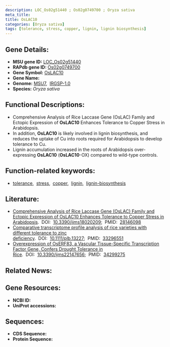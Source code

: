 ```yaml
---
description: LOC_Os02g51440 ; Os02g0749700 ; Oryza sativa
meta_title:
title: OsLAC10
categories: [Oryza sativa]
tags: [tolerance, stress, copper, lignin, lignin biosynthesis]
---
```


## Gene Details:
- **MSU gene ID:** [LOC_Os02g51440](http://rice.uga.edu/cgi-bin/ORF_infopage.cgi?orf=LOC_Os02g51440)  
- **RAPdb gene ID:** [Os02g0749700](https://rapdb.dna.affrc.go.jp/locus/?name=Os02g0749700)  
- **Gene Symbol:** <u>OsLAC10</u>
- **Gene Name:**
- **Genome:**  [MSU7](http://rice.uga.edu/),&nbsp;&nbsp;[IRGSP-1.0](https://rapdb.dna.affrc.go.jp/download/irgsp1.html)
- **Species:** *Oryza sativa*

## Functional Descriptions:
   - Comprehensive Analysis of Rice Laccase Gene (OsLAC) Family and Ectopic Expression of **OsLAC10** Enhances Tolerance to Copper Stress in Arabidopsis.
   - In addition, **OsLAC10** is likely involved in lignin biosynthesis, and reduces the uptake of Cu into roots required for Arabidopsis to develop tolerance to Cu.
   - Lignin accumulation increased in the roots of Arabidopsis over-expressing **OsLAC10** (**OsLAC10**-OX) compared to wild-type controls.

## Function-related keywords:
   - [tolerance](/tags/tolerance/),&nbsp;&nbsp;[stress](/tags/stress/),&nbsp;&nbsp;[copper](/tags/copper/),&nbsp;&nbsp;[lignin](/tags/lignin/),&nbsp;&nbsp;[lignin-biosynthesis](/tags/lignin-biosynthesis/)

## Literature:
   - [Comprehensive Analysis of Rice Laccase Gene (OsLAC) Family and Ectopic Expression of OsLAC10 Enhances Tolerance to Copper Stress in Arabidopsis](https://www.doi.org/10.3390/ijms18020209).&nbsp;&nbsp;DOI:&nbsp;&nbsp;[10.3390/ijms18020209](https://www.doi.org/10.3390/ijms18020209);&nbsp;&nbsp;PMID:&nbsp;&nbsp;[28146098](https://pubmed.ncbi.nlm.nih.gov/28146098/)
   - [Comparative transcriptome profile analysis of rice varieties with different tolerance to zinc deficiency](https://www.doi.org/10.1111/plb.13227).&nbsp;&nbsp;DOI:&nbsp;&nbsp;[10.1111/plb.13227](https://www.doi.org/10.1111/plb.13227);&nbsp;&nbsp;PMID:&nbsp;&nbsp;[33296551](https://pubmed.ncbi.nlm.nih.gov/33296551/)
   - [Overexpression of OsERF83, a Vascular Tissue-Specific Transcription Factor Gene, Confers Drought Tolerance in Rice](https://www.doi.org/10.3390/ijms22147656).&nbsp;&nbsp;DOI:&nbsp;&nbsp;[10.3390/ijms22147656](https://www.doi.org/10.3390/ijms22147656);&nbsp;&nbsp;PMID:&nbsp;&nbsp;[34299275](https://pubmed.ncbi.nlm.nih.gov/34299275/)

## Related News:

## Gene Resources:
- **NCBI ID:**  []()
- **UniProt accessions:** [](https://www.uniprot.org/uniprotkb//entry)

## Sequences:
- **CDS Sequence:**
- **Protein Sequence:**
